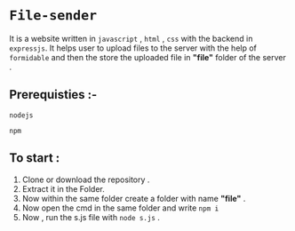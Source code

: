 # `File-sender`
It is a website written in `javascript` , `html` , `css` with the backend in `expressjs`. It helps user to upload files to the server with the help of `formidable`
and then the store the uploaded file in **"file"** folder of the server .

## Prerequisties :-

`nodejs`

`npm`

## To start  :

1. Clone or download the repository .
2. Extract it in the Folder.
3. Now within the same folder create a folder with name **"file"** .
4. Now open the cmd in the same folder and write `npm i`
5. Now , run the s.js file with `node s.js` .
